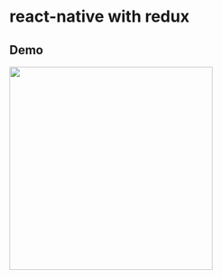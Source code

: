  # react-native with redux

 ## Demo

 <img src="https://github.com/j620656786206/manager/blob/master/screenshot.gif" width="360">